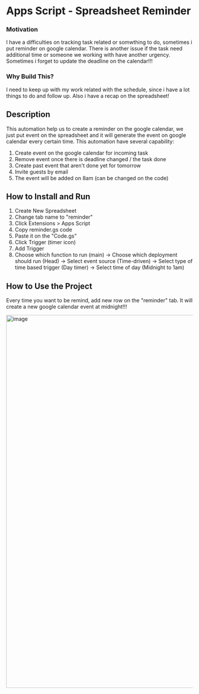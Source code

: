 # Apps Script - Spreadsheet Reminder

### Motivation
I have a difficulties on tracking task related or somwthing to do, sometimes i put reminder on google calendar. There is another issue if the task need additional time or someone we working with have another urgency. Sometimes i forget to update the deadline on the calendar!!!

### Why Build This?
I need to keep up with my work related with the schedule, since i have a lot things to do and follow up. Also i have a recap on the spreadsheet!

## Description
This automation help us to create a reminder on the google calendar, we just put event on the spreadsheet and it will generate the event on google calendar every certain time. This automation have several capability:

1. Create event on the google calendar for incoming task
2. Remove event once there is deadline changed / the task done
3. Create past event that aren't done yet for tomorrow
4. Invite guests by email
5. The event will be added on 8am (can be changed on the code)

## How to Install and Run
1. Create New Spreadsheet 
2. Change tab name to "reminder"
3. Click Extensions > Apps Script
4. Copy reminder.gs code
5. Paste it on the "Code.gs"
6. Click Trigger (timer icon)
7. Add Trigger 
8. Choose which function to run (main) -> Choose which deployment should run (Head) -> Select event source (Time-driven) -> Select type of time based trigger (Day timer) -> Select time of day (Midnight to 1am)

## How to Use the Project
Every time you want to be remind, add new row on the "reminder" tab. It will create a new google calendar event at midnight!!!

<img width="1007" alt="image" src="https://user-images.githubusercontent.com/10499139/192428011-690ac7e4-c4aa-4315-bd7f-40992a9fccd2.png">
